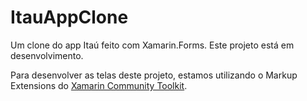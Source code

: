 # ItauAppClone

Um clone do app Itaú feito com Xamarin.Forms. Este projeto está em desenvolvimento.

Para desenvolver as telas deste projeto, estamos utilizando o Markup Extensions do [Xamarin Community Toolkit](https://github.com/xamarin/XamarinCommunityToolkit).